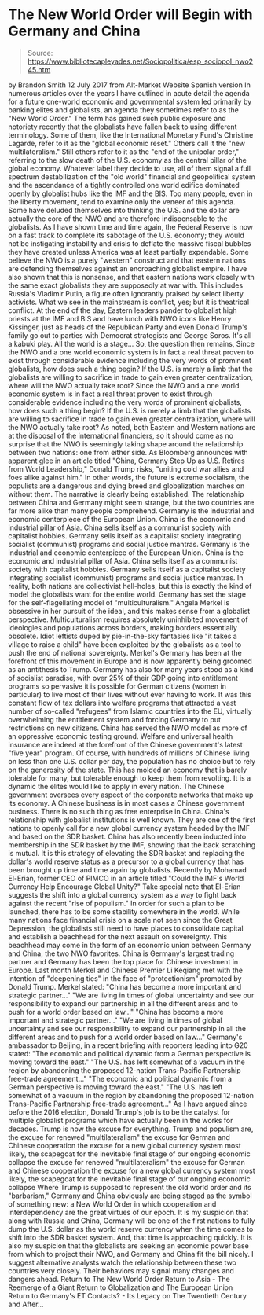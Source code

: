 # The New World Order will Begin with Germany and China

> Source: https://www.bibliotecapleyades.net/Sociopolitica/esp_sociopol_nwo245.htm

by Brandon Smith 12 July 2017 from Alt-Market Website
Spanish version
In numerous articles over the years I have outlined in acute detail the agenda for a future one-world economic and governmental system led primarily by banking elites and globalists, an agenda they sometimes refer to as the "New World Order."
The term has gained such public exposure and notoriety recently that the globalists have fallen back to using different terminology.
Some of them, like the International Monetary Fund's Christine Lagarde, refer to it as the "global economic reset." Others call it the "new multilateralism." Still others refer to it as the "end of the unipolar order," referring to the slow death of the U.S. economy as the central pillar of the global economy.
Whatever label they decide to use, all of them signal a full spectrum destabilization of the "old world" financial and geopolitical system and the ascendance of a tightly controlled one world edifice dominated openly by globalist hubs like the IMF and the BIS.
Too many people, even in the liberty movement, tend to examine only the veneer of this agenda. Some have deluded themselves into thinking the U.S. and the dollar are actually the core of the NWO and are therefore indispensable to the globalists.
As I have shown time and time again, the Federal Reserve is now on a fast track to complete its sabotage of the U.S. economy; they would not be instigating instability and crisis to deflate the massive fiscal bubbles they have created unless America was at least partially expendable.
Some believe the NWO is a purely "western" construct and that eastern nations are defending themselves against an encroaching globalist empire. I have also shown that this is nonsense, and that eastern nations work closely with the same exact globalists they are supposedly at war with.
This includes Russia's Vladimir Putin, a figure often ignorantly praised by select liberty activists.
What we see in the mainstream is conflict, yes; but it is theatrical conflict.
At the end of the day, Eastern leaders pander to globalist high priests at the IMF and BIS and have lunch with NWO icons like Henry Kissinger, just as heads of the Republican Party and even Donald Trump's family go out to parties with Democrat strategists and George Soros.
It's all a kabuki play. All the world is a stage...
So, the question then remains,
Since the NWO and a one world economic system is in fact a real threat proven to exist through considerable evidence including the very words of prominent globalists, how does such a thing begin? If the U.S. is merely a limb that the globalists are willing to sacrifice in trade to gain even greater centralization, where will the NWO actually take root?
Since the NWO and a one world economic system is in fact a real threat proven to exist through considerable evidence including the very words of prominent globalists, how does such a thing begin?
If the U.S. is merely a limb that the globalists are willing to sacrifice in trade to gain even greater centralization, where will the NWO actually take root?
As noted, both Eastern and Western nations are at the disposal of the international financiers, so it should come as no surprise that the NWO is seemingly taking shape around the relationship between two nations:
one from either side.
As Bloomberg announces with apparent glee in an article titled "China, Germany Step Up as U.S. Retires from World Leadership," Donald Trump risks,
"uniting cold war allies and foes alike against him."
In other words, the future is extreme socialism, the populists are a dangerous and dying breed and globalization marches on without them.
The narrative is clearly being established.
The relationship between China and Germany might seem strange, but the two countries are far more alike than many people comprehend.
Germany is the industrial and economic centerpiece of the European Union. China is the economic and industrial pillar of Asia. China sells itself as a communist society with capitalist hobbies. Germany sells itself as a capitalist society integrating socialist (communist) programs and social justice mantras.
Germany is the industrial and economic centerpiece of the European Union.
China is the economic and industrial pillar of Asia.
China sells itself as a communist society with capitalist hobbies.
Germany sells itself as a capitalist society integrating socialist (communist) programs and social justice mantras.
In reality, both nations are collectivist hell-holes, but this is exactly the kind of model the globalists want for the entire world.
Germany has set the stage for the self-flagellating model of "multiculturalism." Angela Merkel is obsessive in her pursuit of the ideal, and this makes sense from a globalist perspective.
Multiculturalism requires absolutely uninhibited movement of ideologies and populations across borders, making borders essentially obsolete.
Idiot leftists duped by pie-in-the-sky fantasies like "it takes a village to raise a child" have been exploited by the globalists as a tool to push the end of national sovereignty. Merkel's Germany has been at the forefront of this movement in Europe and is now apparently being groomed as an antithesis to Trump.
Germany has also for many years stood as a kind of socialist paradise, with over 25% of their GDP going into entitlement programs so pervasive it is possible for German citizens (women in particular) to live most of their lives without ever having to work.
It was this constant flow of tax dollars into welfare programs that attracted a vast number of so-called "refugees" from Islamic countries into the EU, virtually overwhelming the entitlement system and forcing Germany to put restrictions on new citizens.
China has served the NWO model as more of an oppressive economic testing ground. Welfare and universal health insurance are indeed at the forefront of the Chinese government's latest "five year" program.
Of course, with hundreds of millions of Chinese living on less than one U.S. dollar per day, the population has no choice but to rely on the generosity of the state. This has molded an economy that is barely tolerable for many, but tolerable enough to keep them from revolting.
It is a dynamic the elites would like to apply in every nation.
The Chinese government oversees every aspect of the corporate networks that make up its economy. A Chinese business is in most cases a Chinese government business.
There is no such thing as free enterprise in China. China's relationship with globalist institutions is well known.
They are one of the first nations to openly call for a new global currency system headed by the IMF and based on the SDR basket. China has also recently been inducted into membership in the SDR basket by the IMF, showing that the back scratching is mutual.
It is this strategy of elevating the SDR basket and replacing the dollar's world reserve status as a precursor to a global currency that has been brought up time and time again by globalists.
Recently by Mohamad El-Erian, former CEO of PIMCO in an article titled "Could the IMF's World Currency Help Encourage Global Unity?" Take special note that El-Erian suggests the shift into a global currency system as a way to fight back against the recent "rise of populism."
In order for such a plan to be launched, there has to be some stability somewhere in the world. While many nations face financial crisis on a scale not seen since the Great Depression, the globalists still need to have places to consolidate capital and establish a beachhead for the next assault on sovereignty.
This beachhead may come in the form of an economic union between Germany and China, the two NWO favorites.
China is Germany's largest trading partner and Germany has been the top place for Chinese investment in Europe. Last month Merkel and Chinese Premier Li Keqiang met with the intention of "deepening ties" in the face of "protectionism" promoted by Donald Trump.
Merkel stated:
"China has become a more important and strategic partner..." "We are living in times of global uncertainty and see our responsibility to expand our partnership in all the different areas and to push for a world order based on law..."
"China has become a more important and strategic partner..."
"We are living in times of global uncertainty and see our responsibility to expand our partnership in all the different areas and to push for a world order based on law..."
Germany's ambassador to Beijing, in a recent briefing with reporters leading into G20 stated:
"The economic and political dynamic from a German perspective is moving toward the east." "The U.S. has left somewhat of a vacuum in the region by abandoning the proposed 12-nation Trans-Pacific Partnership free-trade agreement..."
"The economic and political dynamic from a German perspective is moving toward the east."
"The U.S. has left somewhat of a vacuum in the region by abandoning the proposed 12-nation Trans-Pacific Partnership free-trade agreement..."
As I have argued since before the 2016 election, Donald Trump's job is to be the catalyst for multiple globalist programs which have actually been in the works for decades.
Trump is now the excuse for everything.
Trump and populism are,
the excuse for renewed "multilateralism" the excuse for German and Chinese cooperation the excuse for a new global currency system most likely, the scapegoat for the inevitable final stage of our ongoing economic collapse
the excuse for renewed "multilateralism"
the excuse for German and Chinese cooperation
the excuse for a new global currency system
most likely, the scapegoat for the inevitable final stage of our ongoing economic collapse
Where Trump is supposed to represent the old world order and its "barbarism," Germany and China obviously are being staged as the symbol of something new:
a New World Order in which cooperation and interdependency are the great virtues of our epoch.
It is my suspicion that along with Russia and China, Germany will be one of the first nations to fully dump the U.S. dollar as the world reserve currency when the time comes to shift into the SDR basket system.
And, that time is approaching quickly.
It is also my suspicion that the globalists are seeking an economic power base from which to project their NWO, and Germany and China fit the bill nicely.
I suggest alternative analysts watch the relationship between these two countries very closely.
Their behaviors may signal many changes and dangers ahead.
Return to The New World Order
Return to Asia - The Reemerge of a Giant
Return to Globalization and The European Union
Return to Germany's ET Contacts? - Its Legacy on The Twentieth Century and After...
